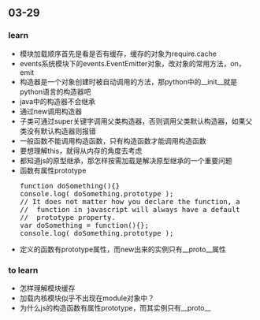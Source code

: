 ## 03-29



















### learn

<ul>
    <li>模块加载顺序首先是看是否有缓存，缓存的对象为require.cache</li>
    <li>events系统模块下的events.EventEmitter对象，改对象的常用方法，on，emit</li>
    <li>构造器是一个对象创建时被自动调用的方法，那python中的__init__就是python语言的构造器吧</li>
    <li>java中的构造器不会继承</li>
    <li>通过new调用构造器</li>
    <li>子类可通过super关键字调用父类构造器，否则调用父类默认构造器，如果父类没有默认构造器则报错</li>
    <li>一般函数不能调用构造函数，只有构造函数才能调用构造函数</li>
    <li>要想理解this，就得从内存的角度去考虑</li>
    <li>都知道js的原型继承，那怎样按需加载是解决原型继承的一个重要问题</li>
    <li>函数有属性prototype</li>
    <pre>function doSomething(){}
console.log( doSomething.prototype );
// It does not matter how you declare the function, a
//  function in javascript will always have a default
//  prototype property.
var doSomething = function(){};
console.log( doSomething.prototype );</pre>
    <li>定义的函数有prototype属性，而new出来的实例只有__proto__属性</li>
</ul>







### to learn

<ul>
    <li>怎样理解模块缓存</li>
    <li>加载内核模块似乎不出现在module对象中？</li>
    <li>为什么js的构造函数有属性prototype，而其实例只有__proto__</li>
</ul>

